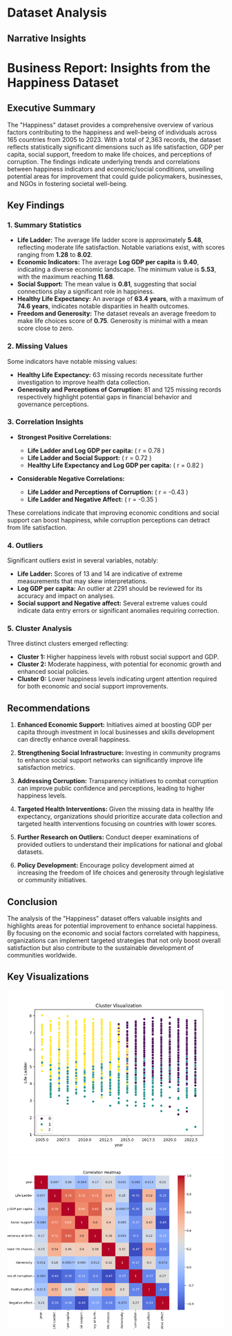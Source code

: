 # Dataset Analysis

## Narrative Insights

# Business Report: Insights from the Happiness Dataset

## Executive Summary
The "Happiness" dataset provides a comprehensive overview of various factors contributing to the happiness and well-being of individuals across 165 countries from 2005 to 2023. With a total of 2,363 records, the dataset reflects statistically significant dimensions such as life satisfaction, GDP per capita, social support, freedom to make life choices, and perceptions of corruption. The findings indicate underlying trends and correlations between happiness indicators and economic/social conditions, unveiling potential areas for improvement that could guide policymakers, businesses, and NGOs in fostering societal well-being.

## Key Findings 

### 1. Summary Statistics
- **Life Ladder:** The average life ladder score is approximately **5.48**, reflecting moderate life satisfaction. Notable variations exist, with scores ranging from **1.28** to **8.02**.
- **Economic Indicators:** The average **Log GDP per capita** is **9.40**, indicating a diverse economic landscape. The minimum value is **5.53**, with the maximum reaching **11.68**.
- **Social Support:** The mean value is **0.81**, suggesting that social connections play a significant role in happiness.
- **Healthy Life Expectancy:** An average of **63.4 years**, with a maximum of **74.6 years**, indicates notable disparities in health outcomes.
- **Freedom and Generosity:** The dataset reveals an average freedom to make life choices score of **0.75**. Generosity is minimal with a mean score close to zero.

### 2. Missing Values
Some indicators have notable missing values:
- **Healthy Life Expectancy:** 63 missing records necessitate further investigation to improve health data collection.
- **Generosity and Perceptions of Corruption:** 81 and 125 missing records respectively highlight potential gaps in financial behavior and governance perceptions.

### 3. Correlation Insights
- **Strongest Positive Correlations:**
  - **Life Ladder and Log GDP per capita:** \( r = 0.78 \)
  - **Life Ladder and Social Support:** \( r = 0.72 \)
  - **Healthy Life Expectancy and Log GDP per capita:** \( r = 0.82 \)
  
- **Considerable Negative Correlations:**
  - **Life Ladder and Perceptions of Corruption:** \( r = -0.43 \)
  - **Life Ladder and Negative Affect:** \( r = -0.35 \)

These correlations indicate that improving economic conditions and social support can boost happiness, while corruption perceptions can detract from life satisfaction.

### 4. Outliers
Significant outliers exist in several variables, notably:
- **Life Ladder:** Scores of 13 and 14 are indicative of extreme measurements that may skew interpretations.
- **Log GDP per capita:** An outlier at 2291 should be reviewed for its accuracy and impact on analyses.
- **Social support and Negative affect:** Several extreme values could indicate data entry errors or significant anomalies requiring correction.

### 5. Cluster Analysis
Three distinct clusters emerged reflecting:
- **Cluster 1:** Higher happiness levels with robust social support and GDP.
- **Cluster 2:** Moderate happiness, with potential for economic growth and enhanced social policies.
- **Cluster 0:** Lower happiness levels indicating urgent attention required for both economic and social support improvements.

## Recommendations
1. **Enhanced Economic Support:** Initiatives aimed at boosting GDP per capita through investment in local businesses and skills development can directly enhance overall happiness.

2. **Strengthening Social Infrastructure:** Investing in community programs to enhance social support networks can significantly improve life satisfaction metrics.

3. **Addressing Corruption:** Transparency initiatives to combat corruption can improve public confidence and perceptions, leading to higher happiness levels.

4. **Targeted Health Interventions:** Given the missing data in healthy life expectancy, organizations should prioritize accurate data collection and targeted health interventions focusing on countries with lower scores.

5. **Further Research on Outliers:** Conduct deeper examinations of provided outliers to understand their implications for national and global datasets.

6. **Policy Development:** Encourage policy development aimed at increasing the freedom of life choices and generosity through legislative or community initiatives.

## Conclusion
The analysis of the "Happiness" dataset offers valuable insights and highlights areas for potential improvement to enhance societal happiness. By focusing on the economic and social factors correlated with happiness, organizations can implement targeted strategies that not only boost overall satisfaction but also contribute to the sustainable development of communities worldwide.

## Key Visualizations

![cluster_visualization.png](cluster_visualization.png)
![correlation_heatmap.png](correlation_heatmap.png)
